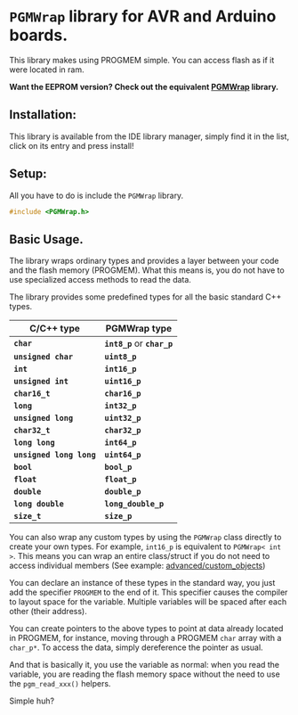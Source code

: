 # `PGMWrap` library for AVR and Arduino boards.

This library makes using PROGMEM simple. You can access flash as if it were located in ram.

**Want the EEPROM version? Check out the equivalent [PGMWrap](https://github.com/Chris--A/EEWrap) library.**

## Installation:

This library is available from the IDE library manager, simply find it in the list, click on its entry and press install!

## Setup:

All you have to do is include the `PGMWrap` library.

```C++
#include <PGMWrap.h>
```

## Basic Usage.

The library wraps ordinary types and provides a layer between your code and the flash memory (PROGMEM). What this means is, you do not have to use specialized access methods to read the data.

The library provides some predefined types for all the basic standard C++ types.

C/C++ type | PGMWrap type
------------ | -------------
**`char`** | **`int8_p`** or **`char_p`**
**`unsigned char`** | **`uint8_p`**
**`int`** | **`int16_p`**
**`unsigned int`** | **`uint16_p`**
**`char16_t`** | **`char16_p`**
**`long`** | **`int32_p`**
**`unsigned long`** | **`uint32_p`**
**`char32_t`** | **`char32_p`**
**`long long`** | **`int64_p`**
**`unsigned long long`** | **`uint64_p`**
**`bool`** | **`bool_p`**
**`float`** | **`float_p`**
**`double`** | **`double_p`**
**`long double`** | **`long_double_p`**
**`size_t`** | **`size_p`**

You can also wrap any custom types by using the `PGMWrap` class directly to create your own types.
For example, `int16_p` is equivalent to `PGMWrap< int >`. This means you can wrap an entire class/struct if you do not need to access individual members (See example: [advanced/custom_objects](examples/advanced/custom_objects/custom_objects.ino))

You can declare an instance of these types in the standard way, you just add the specifier `PROGMEM` to the end of it.
This specifier causes the compiler to layout space for the variable. Multiple variables will be spaced after each other (their address).

You can create pointers to the above types to point at data already located in PROGMEM, for instance, moving through a PROGMEM `char` array with a `char_p*`. To access the data, simply dereference the pointer as usual.

And that is basically it, you use the variable as normal: when you read the variable, you are reading the flash memory space without the need to use the `pgm_read_xxx()` helpers.

Simple huh?
